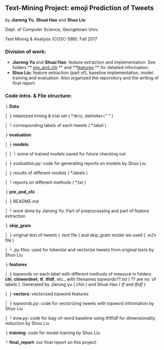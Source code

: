 ## Text-Mining Project: emoji Prediction of Tweets
by  **Jiarong Yu**, **Shuai Hao** and **Shuo Liu**

Dept. of Computer Science, Georgetown Univ.

Text Mining & Analysis (COSC-586), Fall 2017

### Division of work:
* **Jiarong Yu** and **Shuai Hao**: feature extraction and implementation. See folders ** [pre_and_chi](https://github.com/tenpages/textmining/tree/master/pre_and_chi) ** and **[features](https://github.com/tenpages/textmining/tree/master/features) ** for detailed information;
* **Shuo Liu**: feature extraction (part of), baseline implementation, model training and evaluation. Also organized the reporsitory and the writing of final report.

### Code intro. & File structure:
├ **Data**

│  ├ tokenized trining & trial set ( *.tknz, delimiter=" " )

│  └ corresponding labels of each tweets ( *.label )

├ **evaluation**

│  ├ **models**

│  │  └ some of trained models saved for future checking out

│  ├ *evaluation.py*: code for generating reports on models by Shuo Liu

│  ├ results of different models ( *.labels )

│  └ reports on different methods ( *.txt )

├ **pre_and_chi**

│  ├ README.md

│  └ work done by Jiarong Yu: Part of preprocessing and part of feature extraction

├ **skip_gram**

│  ├ original text of tweets ( *.text* file ) and skip_gram model we used ( *.w2v* file )

│  └ *.py* files: used for tokenize and vectorize tweets from original texts by Shuo Liu

├ **features**

│  ├ topwords on each label with different methods of measure in folders **chi**, **chiwordnet**, **tf**, **tfidf**, etc., with filenames *topwords??.txt* ( ?? are no. of labels ). Generated by Jiarong yu ( *chi*s ) and Shuai Hao ( *tf* and *tfidf* )

│  ├ **vectors**: vectorized topword features

│  ├ *topwords.py*: code for vectorizing tweets with topword information by Shuo Liu

│  └ *bow.py*: code for bag-of-word baseline using tf/tfidf for dimensionality reduction by Shuo Liu

├ **training**: code for model training by Shuo Liu

└ **final_report**: our final report on this project
